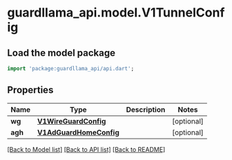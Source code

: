 # guardllama_api.model.V1TunnelConfig

## Load the model package
```dart
import 'package:guardllama_api/api.dart';
```

## Properties
Name | Type | Description | Notes
------------ | ------------- | ------------- | -------------
**wg** | [**V1WireGuardConfig**](V1WireGuardConfig.md) |  | [optional] 
**agh** | [**V1AdGuardHomeConfig**](V1AdGuardHomeConfig.md) |  | [optional] 

[[Back to Model list]](../README.md#documentation-for-models) [[Back to API list]](../README.md#documentation-for-api-endpoints) [[Back to README]](../README.md)



